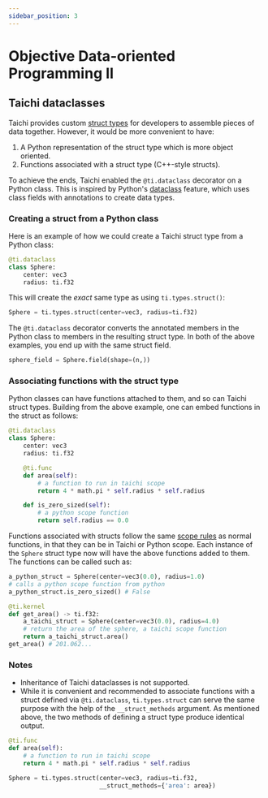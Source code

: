 ```yaml
---
sidebar_position: 3
---
```


# Objective Data-oriented Programming II


## Taichi dataclasses

Taichi provides custom [struct types](../type_system/type.md#compound-types) for developers to assemble pieces of data together. However, it would be more convenient to have:
  1. A Python representation of the struct type which is more object oriented.
  2. Functions associated with a struct type (C++-style structs).


To achieve the ends, Taichi enabled the `@ti.dataclass` decorator on a Python class. This is inspired by Python's [dataclass](https://docs.python.org/3/library/dataclasses.html) feature, which uses class fields with annotations to create data types.

### Creating a struct from a Python class
Here is an example of how we could create a Taichi struct type from a Python class:

```python
@ti.dataclass
class Sphere:
    center: vec3
    radius: ti.f32
```
This will create the *exact* same type as using `ti.types.struct()`:

```python
Sphere = ti.types.struct(center=vec3, radius=ti.f32)
```
The `@ti.dataclass` decorator converts the annotated members in the Python class to members in the resulting struct type. In both of the above examples, you end up with the same struct field.

```python
sphere_field = Sphere.field(shape=(n,))
```

### Associating functions with the struct type
Python classes can have functions attached to them, and so can Taichi struct types. Building from the above example, one can embed functions in the struct as follows:

```python
@ti.dataclass
class Sphere:
    center: vec3
    radius: ti.f32

    @ti.func
    def area(self):
        # a function to run in taichi scope
        return 4 * math.pi * self.radius * self.radius

    def is_zero_sized(self):
        # a python scope function
        return self.radius == 0.0
```

Functions associated with structs follow the same [scope rules](../kernels/syntax.md#taichi-scope-vs-python-scope) as normal functions, in that they can be in Taichi or Python scope.  Each instance of the `Sphere` struct type now will have the above functions added to them.  The functions can be called such as:

```python
a_python_struct = Sphere(center=vec3(0.0), radius=1.0)
# calls a python scope function from python
a_python_struct.is_zero_sized() # False

@ti.kernel
def get_area() -> ti.f32:
    a_taichi_struct = Sphere(center=vec3(0.0), radius=4.0)
    # return the area of the sphere, a taichi scope function
    return a_taichi_struct.area()
get_area() # 201.062...
```

### Notes
- Inheritance of Taichi dataclasses is not supported.
- While it is convenient and recommended to associate functions with a struct defined via `@ti.dataclass`, `ti.types.struct` can serve the same purpose with the help of the `__struct_methods` argument. As mentioned above, the two methods of defining a struct type produce identical output.

```python
@ti.func
def area(self):
    # a function to run in taichi scope
    return 4 * math.pi * self.radius * self.radius

Sphere = ti.types.struct(center=vec3, radius=ti.f32,
                         __struct_methods={'area': area})
```
